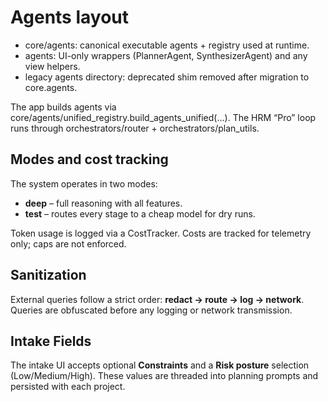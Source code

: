# Agents layout
- core/agents: canonical executable agents + registry used at runtime.
- agents: UI-only wrappers (PlannerAgent, SynthesizerAgent) and any view helpers.
- legacy agents directory: deprecated shim removed after migration to core.agents.

The app builds agents via core/agents/unified_registry.build_agents_unified(...). The HRM “Pro” loop runs through orchestrators/router + orchestrators/plan_utils.

## Modes and cost tracking

The system operates in two modes:

- **deep** – full reasoning with all features.
- **test** – routes every stage to a cheap model for dry runs.

Token usage is logged via a CostTracker. Costs are tracked for telemetry only; caps are not enforced.

## Sanitization

External queries follow a strict order: **redact → route → log → network**. Queries are obfuscated before any logging or network transmission.

## Intake Fields

The intake UI accepts optional **Constraints** and a **Risk posture** selection (Low/Medium/High). These values are threaded into planning prompts and persisted with each project.
